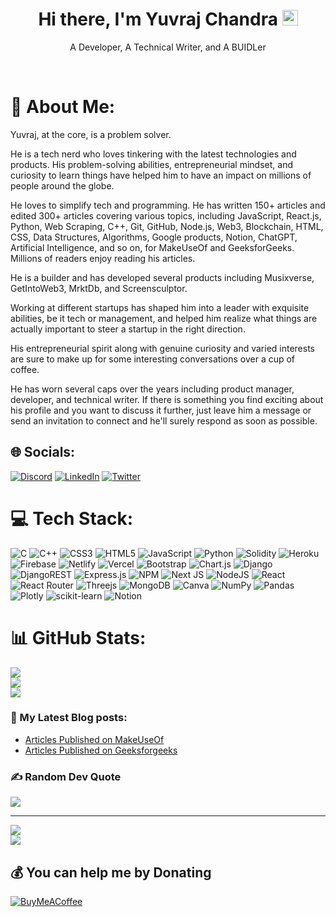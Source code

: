 <h1 align="center">Hi there, I'm Yuvraj Chandra <img src="https://media.giphy.com/media/hvRJCLFzcasrR4ia7z/giphy.gif" width="25px"></h1>  
  
<p align="center">A Developer, A Technical Writer, and A BUIDLer</p>

<br/>

# 💫 About Me:
Yuvraj, at the core, is a problem solver.<br>

He is a tech nerd who loves tinkering with the latest technologies and products. His problem-solving abilities, entrepreneurial mindset, and curiosity to learn things have helped him to have an impact on millions of people around the globe.<br>

He loves to simplify tech and programming. He has written 150+ articles and edited 300+ articles covering various topics, including JavaScript, React.js, Python, Web Scraping, C++, Git, GitHub, Node.js, Web3, Blockchain, HTML, CSS, Data Structures, Algorithms, Google products, Notion, ChatGPT, Artificial Intelligence, and so on, for MakeUseOf and GeeksforGeeks. Millions of readers enjoy reading his articles.<br>

He is a builder and has developed several products including Musixverse, GetIntoWeb3, MrktDb, and Screensculptor.<br>

Working at different startups has shaped him into a leader with exquisite abilities, be it tech or management, and helped him realize what things are actually important to steer a startup in the right direction.<br>

His entrepreneurial spirit along with genuine curiosity and varied interests are sure to make up for some interesting conversations over a cup of coffee.<br>

He has worn several caps over the years including product manager, developer, and technical writer. If there is something you find exciting about his profile and you want to discuss it further, just leave him a message or send an invitation to connect and he'll surely respond as soon as possible.<br>


## 🌐 Socials:
[![Discord](https://img.shields.io/badge/Discord-%237289DA.svg?logo=discord&logoColor=white)](htttps://discord.gg/rXKb7rCqjG) [![LinkedIn](https://img.shields.io/badge/LinkedIn-%230077B5.svg?logo=linkedin&logoColor=white)](https://linkedin.com/in/yuvrajchandra) [![Twitter](https://img.shields.io/badge/Twitter-%231DA1F2.svg?logo=Twitter&logoColor=white)](https://twitter.com/YuvrajChandra21) 

# 💻 Tech Stack:
![C](https://img.shields.io/badge/c-%2300599C.svg?style=flat&logo=c&logoColor=white) ![C++](https://img.shields.io/badge/c++-%2300599C.svg?style=flat&logo=c%2B%2B&logoColor=white) ![CSS3](https://img.shields.io/badge/css3-%231572B6.svg?style=flat&logo=css3&logoColor=white) ![HTML5](https://img.shields.io/badge/html5-%23E34F26.svg?style=flat&logo=html5&logoColor=white) ![JavaScript](https://img.shields.io/badge/javascript-%23323330.svg?style=flat&logo=javascript&logoColor=%23F7DF1E) ![Python](https://img.shields.io/badge/python-3670A0?style=flat&logo=python&logoColor=ffdd54) ![Solidity](https://img.shields.io/badge/Solidity-%23363636.svg?style=flat&logo=solidity&logoColor=white) ![Heroku](https://img.shields.io/badge/heroku-%23430098.svg?style=flat&logo=heroku&logoColor=white) ![Firebase](https://img.shields.io/badge/firebase-%23039BE5.svg?style=flat&logo=firebase) ![Netlify](https://img.shields.io/badge/netlify-%23000000.svg?style=flat&logo=netlify&logoColor=#00C7B7) ![Vercel](https://img.shields.io/badge/vercel-%23000000.svg?style=flat&logo=vercel&logoColor=white) ![Bootstrap](https://img.shields.io/badge/bootstrap-%23563D7C.svg?style=flat&logo=bootstrap&logoColor=white) ![Chart.js](https://img.shields.io/badge/chart.js-F5788D.svg?style=flat&logo=chart.js&logoColor=white) ![Django](https://img.shields.io/badge/django-%23092E20.svg?style=flat&logo=django&logoColor=white) ![DjangoREST](https://img.shields.io/badge/DJANGO-REST-ff1709?style=flat&logo=django&logoColor=white&color=ff1709&labelColor=gray) ![Express.js](https://img.shields.io/badge/express.js-%23404d59.svg?style=flat&logo=express&logoColor=%2361DAFB) ![NPM](https://img.shields.io/badge/NPM-%23000000.svg?style=flat&logo=npm&logoColor=white) ![Next JS](https://img.shields.io/badge/Next-black?style=flat&logo=next.js&logoColor=white) ![NodeJS](https://img.shields.io/badge/node.js-6DA55F?style=flat&logo=node.js&logoColor=white) ![React](https://img.shields.io/badge/react-%2320232a.svg?style=flat&logo=react&logoColor=%2361DAFB) ![React Router](https://img.shields.io/badge/React_Router-CA4245?style=flat&logo=react-router&logoColor=white) ![Threejs](https://img.shields.io/badge/threejs-black?style=flat&logo=three.js&logoColor=white) ![MongoDB](https://img.shields.io/badge/MongoDB-%234ea94b.svg?style=flat&logo=mongodb&logoColor=white) ![Canva](https://img.shields.io/badge/Canva-%2300C4CC.svg?style=flat&logo=Canva&logoColor=white) ![NumPy](https://img.shields.io/badge/numpy-%23013243.svg?style=flat&logo=numpy&logoColor=white) ![Pandas](https://img.shields.io/badge/pandas-%23150458.svg?style=flat&logo=pandas&logoColor=white) ![Plotly](https://img.shields.io/badge/Plotly-%233F4F75.svg?style=flat&logo=plotly&logoColor=white) ![scikit-learn](https://img.shields.io/badge/scikit--learn-%23F7931E.svg?style=flat&logo=scikit-learn&logoColor=white) ![Notion](https://img.shields.io/badge/Notion-%23000000.svg?style=flat&logo=notion&logoColor=white)
# 📊 GitHub Stats:
![](https://github-readme-stats.vercel.app/api?username=Yuvrajchandra&theme=dark&hide_border=false&include_all_commits=false&count_private=true)<br/>
![](https://github-readme-streak-stats.herokuapp.com/?user=Yuvrajchandra&theme=dark&hide_border=false)<br/>
![](https://github-readme-stats.vercel.app/api/top-langs/?username=Yuvrajchandra&theme=dark&hide_border=false&include_all_commits=false&count_private=true&layout=compact)

### 📕 My Latest Blog posts:
- [Articles Published on MakeUseOf](https://www.makeuseof.com/author/yuvraj-chandra/)
- [Articles Published on Geeksforgeeks](https://auth.geeksforgeeks.org/user/yuvraj_chandra/articles)

### ✍️ Random Dev Quote
![](https://quotes-github-readme.vercel.app/api?type=horizontal&theme=radical)

---

![](https://komarev.com/ghpvc/?username=Yuvrajchandra)  
![](https://hit.yhype.me/github/profile?user_id=53931942)

  ## 💰 You can help me by Donating
  [![BuyMeACoffee](https://img.shields.io/badge/Buy%20Me%20a%20Coffee-ffdd00?style=for-the-badge&logo=buy-me-a-coffee&logoColor=black)](https://buymeacoffee.com/yuvrajchandra) 

  <!-- Proudly created with GPRM ( https://gprm.itsvg.in ) -->
  
